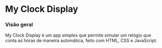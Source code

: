 # My Clock Display
### Visão geral
My Clock Display é um app simples que permite simular um relógio que conta as horas de maneira automática, feito com HTML, CSS e JavaScript. 

